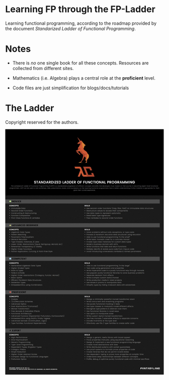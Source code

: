 Learning FP through the FP-Ladder
===================

Learning functional programming, according to the roadmap provided by
the document *Standarized Ladder of Functional Programming*.

# Notes

- There is *no* one single book for all these concepts. Resources are
collected from different sites.

- Mathematics (i.e. Algebra) plays a central role at the
  **proficient** level.

- Code files are just simplification for blogs/docs/tutorials

# The Ladder

Copyright reserved for the authors.

<p>
<!-- <img src="./FP_ladder.jpg" width="80%" height="80%" /> -->
<img src="./FP_ladder.jpg"/>
</p>

